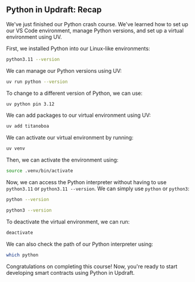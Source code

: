 ## Python in Updraft: Recap

We've just finished our Python crash course. We've learned how to set up our VS Code environment, manage Python versions, and set up a virtual environment using UV.

First, we installed Python into our Linux-like environments:

```bash
python3.11 --version
```

We can manage our Python versions using UV:

```bash
uv run python --version
```

To change to a different version of Python, we can use:

```bash
uv python pin 3.12
```

We can add packages to our virtual environment using UV:

```bash
uv add titanoboa 
```

We can activate our virtual environment by running:

```bash
uv venv
```

Then, we can activate the environment using:

```bash
source .venv/bin/activate
```

Now, we can access the Python interpreter without having to use `python3.11` or `python3.11 --version`. We can simply use `python` or `python3`:

```bash
python --version
```

```bash
python3 --version
```

To deactivate the virtual environment, we can run:

```bash
deactivate
```

We can also check the path of our Python interpreter using:

```bash
which python
```

Congratulations on completing this course! Now, you're ready to start developing smart contracts using Python in Updraft. 

